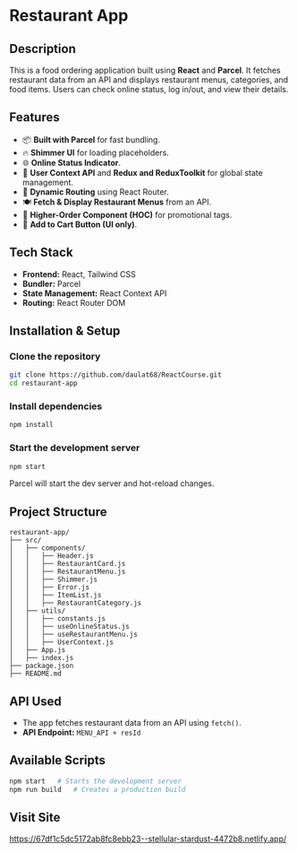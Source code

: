 # Restaurant App

## Description
This is a food ordering application built using **React** and **Parcel**. It fetches restaurant data from an API and displays restaurant menus, categories, and food items. Users can check online status, log in/out, and view their details.

## Features
- 📦 **Built with Parcel** for fast bundling.
- 🔥 **Shimmer UI** for loading placeholders.
- 🌐 **Online Status Indicator**.
- 👤 **User Context API** and **Redux and ReduxToolkit** for global state management.
- 📍 **Dynamic Routing** using React Router.
- 🍽️ **Fetch & Display Restaurant Menus** from an API.
- 📌 **Higher-Order Component (HOC)** for promotional tags.
- 🛒 **Add to Cart Button (UI only)**.

## Tech Stack
- **Frontend:** React, Tailwind CSS
- **Bundler:** Parcel
- **State Management:** React Context API
- **Routing:** React Router DOM

## Installation & Setup
### Clone the repository
```sh
git clone https://github.com/daulat68/ReactCourse.git
cd restaurant-app
```

### Install dependencies
```sh
npm install
```

### Start the development server
```sh
npm start
```
Parcel will start the dev server and hot-reload changes.

## Project Structure
```
restaurant-app/
├── src/
│   ├── components/
│   │   ├── Header.js
│   │   ├── RestaurantCard.js
│   │   ├── RestaurantMenu.js
│   │   ├── Shimmer.js
│   │   ├── Error.js
│   │   ├── ItemList.js
│   │   ├── RestaurantCategory.js
│   ├── utils/
│   │   ├── constants.js
│   │   ├── useOnlineStatus.js
│   │   ├── useRestaurantMenu.js
│   │   ├── UserContext.js
│   ├── App.js
│   ├── index.js
├── package.json
├── README.md
```

## API Used
- The app fetches restaurant data from an API using `fetch()`.
- **API Endpoint:** `MENU_API + resId`

## Available Scripts
```sh
npm start   # Starts the development server
npm run build   # Creates a production build
```

## Visit Site
https://67df1c5dc5172ab8fc8ebb23--stellular-stardust-4472b8.netlify.app/
